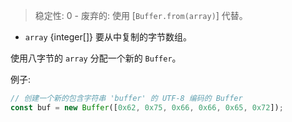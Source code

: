 <!-- YAML
deprecated: v6.0.0
changes:
  - version: v7.2.1
    pr-url: https://github.com/nodejs/node/pull/9529
    description: Calling this constructor no longer emits a deprecation warning.
  - version: v7.0.0
    pr-url: https://github.com/nodejs/node/pull/8169
    description: Calling this constructor emits a deprecation warning now.
-->

> 稳定性: 0 - 废弃的: 使用 [`Buffer.from(array)`] 代替。

* `array` {integer[]} 要从中复制的字节数组。

使用八字节的 `array` 分配一个新的 `Buffer`。

例子:

```js
// 创建一个新的包含字符串 'buffer' 的 UTF-8 编码的 Buffer
const buf = new Buffer([0x62, 0x75, 0x66, 0x66, 0x65, 0x72]);
```
